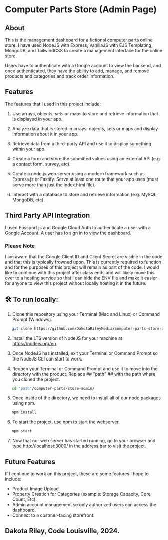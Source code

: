 # Computer Parts Store (Admin Page)

## About

This is the management dashboard for a fictional computer parts online store. I have used NodeJS with Express, VanillaJS with EJS Templating, MongoDB, and TailwindCSS to create a management interface for the online store.

Users have to authenticate with a Google account to view the backend, and once authenticated, they have the ability to add, manage, and remove products and categories and track order information.

## Features

The features that I used in this project include:

1. Use arrays, objects, sets or maps to store and retrieve information that is displayed in your app.

2. Analyze data that is stored in arrays, objects, sets or maps and display information about it in your app.

3. Retrieve data from a third-party API and use it to display something within your app.

4. Create a form and store the submitted values using an external API (e.g. a contact form, survey, etc).

5. Create a node.js web server using a modern framework such as Express.js or Fastify. Serve at least one route that your app uses (must serve more than just the index.html file).

6. Interact with a database to store and retrieve information (e.g. MySQL, MongoDB, etc).

## Third Party API Integration

I used Passport.js and Google Cloud Auth to authenticate a user with a Google Account. A user has to sign in to view the dashboard.

### Please Note

I am aware that the Google Client ID and Client Secret are visible in the code and that this is typically frowned upon. This is currently required to function and for the purposes of this project will remain as part of the code. I would like to continue with this project after class ends and will likely move this over to a hosting service so that I can hide the ENV file and make it easier for anyone to view this project without locally hosting it in the future.

## 🛠 To run locally:

1. Clone this repository using your Terminal (Mac and Linux) or Command Prompt (Windows).

```sh
   git clone https://github.com/DakotaRileyMedia/computer-parts-store-admin.git
```

2. Install the LTS version of NodeJS for your machine at https://nodejs.org/en.

3. Once NodeJS has installed, exit your Terminal or Command Prompt so the NodeJS CLI can start to work.

4. Reopen your Terminal or Command Prompt and use it to move into the directory with the product. Replace ## "path" ## with the path where you cloned the project.

```sh
   cd "path"/computer-parts-store-admin/
```

5. Once inside of the directory, we need to install all of our node packages using npm.

```sh
   npm install
```

6. To start the project, use npm to start the webserver.

```sh
   npm start
```

7. Now that our web server has started running, go to your browser and type http://localhost:3000/ in the address bar to visit the project.

## Future Features

If I continue to work on this project, these are some features I hope to include:

- Product Image Upload.
- Property Creation for Categories (example: Storage Capacity, Core Count, Etc).
- Admin account management so only authorized users can access the dashboard.
- Connect to a costmer-facing storefront.

## Dakota Riley, Code Louisville, 2024.
